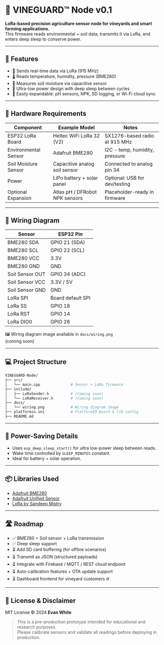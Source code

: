 # 🌿 VINEGUARD™ Node v0.1

**LoRa-based precision agriculture sensor node for vineyards and smart farming applications.**  
This firmware reads environmental + soil data, transmits it via LoRa, and enters deep sleep to conserve power.

---

## 🚀 Features

- 📡 Sends real-time data via LoRa (915 MHz)
- 🌡️ Reads temperature, humidity, pressure (BME280)
- 🌱 Measures soil moisture via capacitive sensor
- 🔋 Ultra-low power design with deep sleep between cycles
- 🧠 Easily expandable: pH sensors, NPK, SD logging, or Wi-Fi cloud sync

---

## 🧰 Hardware Requirements

| Component                      | Example Model                       | Notes                                   |
|-------------------------------|-------------------------------------|-----------------------------------------|
| ESP32 LoRa Board              | Heltec WiFi LoRa 32 (V2)            | SX1276-based radio at 915 MHz           |
| Environmental Sensor          | Adafruit BME280                     | I2C - temp, humidity, pressure           |
| Soil Moisture Sensor          | Capacitive analog soil sensor       | Connected to analog pin 34              |
| Power                         | LiPo battery + solar panel          | Optional: USB for dev/testing           |
| Optional Expansion            | Atlas pH / DFRobot NPK sensors      | Placeholder-ready in firmware           |

---

## 🔌 Wiring Diagram

| Sensor           | ESP32 Pin       |
|------------------|------------------|
| BME280 SDA       | GPIO 21 (SDA)    |
| BME280 SCL       | GPIO 22 (SCL)    |
| BME280 VCC       | 3.3V             |
| BME280 GND       | GND              |
| Soil Sensor OUT  | GPIO 34 (ADC)    |
| Soil Sensor VCC  | 3.3V / 5V        |
| Soil Sensor GND  | GND              |
| LoRa SPI         | Board default SPI|
| LoRa SS          | GPIO 18          |
| LoRa RST         | GPIO 14          |
| LoRa DIO0        | GPIO 26          |

🖼️ Wiring diagram image available in `docs/wiring.png`  
(coming soon)

---

## 💻 Project Structure

```bash
VINEGUARD-Node/
├── src/
│   └── main.cpp              # Sensor + LoRa firmware
├── include/
│   ├── LoRaSender.h          # (Coming soon)
│   └── LoRaReceiver.h        # (Coming soon)
├── docs/
│   └── wiring.png            # Wiring diagram image
├── platformio.ini            # PlatformIO board & lib config
├── README.md
```
---

## 🔋 Power-Saving Details

- Uses `esp_deep_sleep_start()` for ultra low-power sleep between reads.
- Wake time controlled by `SLEEP_MINUTES` constant.
- Ideal for battery + solar operation.

---

## 📦 Libraries Used

- [Adafruit BME280](https://registry.platformio.org/libraries/adafruit/Adafruit%20BME280%20Library)
- [Adafruit Unified Sensor](https://registry.platformio.org/libraries/adafruit/Adafruit%20Unified%20Sensor)
- [LoRa by Sandeep Mistry](https://github.com/sandeepmistry/arduino-LoRa)

---

## 🛣️ Roadmap

- ✅ BME280 + Soil sensor + LoRa transmission
- ✅ Deep sleep support
- ⏳ Add SD card buffering (for offline scenarios)
- ⏳ Transmit as JSON (structured payloads)
- ⏳ Integrate with Firebase / MQTT / REST cloud endpoint
- ⏳ Auto-calibration features + OTA update support
- ⏳ Dashboard frontend for vineyard customers 🌐

---

## 📄 License & Disclaimer

MIT License © 2024 **Evan White**

> This is a pre-production prototype intended for educational and research purposes.  
> Please calibrate sensors and validate all readings before deploying in production.

